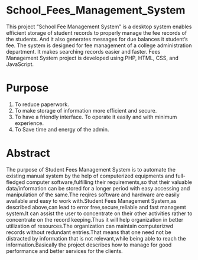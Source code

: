 # School_Fees_Management_System
This project “School Fee Management System” is a desktop system enables efficient storage of student records to properly manage the fee records of the students. And it
also generates messages for due balances it student’s fee. The system is designed for fee management of a college administration department. It makes searching records
easier and faster.
Fees Management System project is developed using PHP, HTML, CSS, and JavaScript.

# Purpose 
1. To reduce paperwork. 
2. To make storage of information more efficient and secure.
3. To have a friendly interface. To operate it easily and with minimum experience.
4. To Save time and energy of the admin.

# Abstract

The purpose of Student Fees Management System is to automate the existing manual system by the help of computerized equipments and full-fledged computer 
software,fulfilling their requirements,so that their valuable data/information can be stored for a longer period with easy accessing and manipulation of the same.The reqires
software and hardware are easily available and easy to work with.Student Fees Management System,as described above,can lead to error free,secure,reliable and fast
managemt system.It can assist the user to concentrate on their other activities rather to concentrate on the record keeping.Thus it will help organization in better utilization of
resources.The organization can maintain computerizwd records without redundant entries.That means that one need not be distracted by information that is not
relevant,while being able to reach the information.Basically the project describes how to manage for good performance and better services for the clients.
